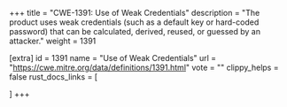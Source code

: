 +++
title = "CWE-1391: Use of Weak Credentials"
description	= "The product uses weak credentials (such as a default key or hard-coded password) that can be calculated, derived, reused, or guessed by an attacker."
weight = 1391

[extra]
id = 1391
name = "Use of Weak Credentials"
url = "https://cwe.mitre.org/data/definitions/1391.html"
vote = ""
clippy_helps = false
rust_docs_links = [
	
]
+++

